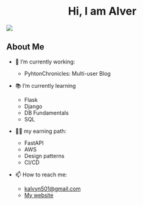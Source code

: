 <div align="center">
<h1 align="center">Hi, I am Alver</h1>
</div>
<img src="https://github.com/JPC501/JPC501/assets/117424143/96084e7d-9af7-4028-a367-b2b4fc01e2bd">


## About Me
- 🔭 I’m currently working:
  - PyhtonChronicles: Multi-user Blog
  
- 📚 I’m currently learning
  - Flask
  - Django
  - DB Fundamentals
  - SQL
  
- 👨‍🏫 my earning path:
  - FastAPI
  - AWS
  - Design patterns
  - CI/CD
  
- 📫 How to reach me:
  - kalvyn501@gmail.com
  - [My website](https://www.alverjpc.com/)



<!--
**JPC501/JPC501** is a ✨ _special_ ✨ repository because its `README.md` (this file) appears on your GitHub profile.

Here are some ideas to get you started:

- 🔭 I’m currently working on ...
- 🌱 I’m currently learning ...
- 👯 I’m looking to collaborate on ...
- 🤔 I’m looking for help with ...
- 💬 Ask me about ...
- 📫 How to reach me: ...
- 😄 Pronouns: ...
- ⚡ Fun fact: ...
-->
